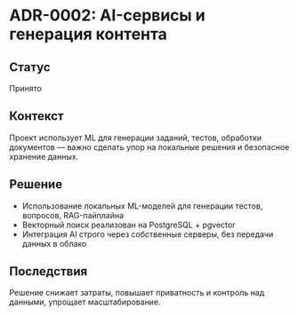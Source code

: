 # ADR-0002: AI-сервисы и генерация контента

## Статус
Принято

## Контекст
Проект использует ML для генерации заданий, тестов, обработки документов — важно сделать упор на локальные решения и безопасное хранение данных.

## Решение
- Использование локальных ML-моделей для генерации тестов, вопросов, RAG-пайплайна
- Векторный поиск реализован на PostgreSQL + pgvector
- Интеграция AI строго через собственные серверы, без передачи данных в облако

## Последствия
Решение снижает затраты, повышает приватность и контроль над данными, упрощает масштабирование.